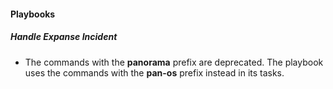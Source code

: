 
#### Playbooks
##### Handle Expanse Incident
- The commands with the **panorama** prefix are deprecated. The playbook uses the commands with the **pan-os** prefix instead in its tasks.
